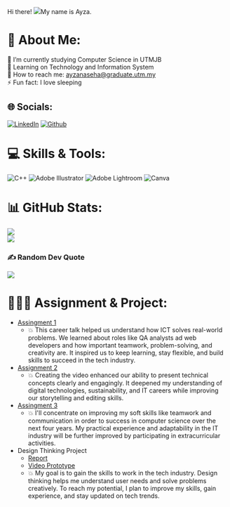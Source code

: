 Hi there! ![](https://user-images.githubusercontent.com/18350557/176309783-0785949b-9127-417c-8b55-ab5a4333674e.gif)My name is Ayza.

# 💫 About Me:
🔭 I’m currently studying Computer Science in UTMJB<br>🌱 Learning on Technology and Information System<br>💬 How to reach me: ayzanaseha@graduate.utm.my<br>⚡ Fun fact: I love sleeping

## 🌐 Socials:
[![LinkedIn](https://img.shields.io/badge/LinkedIn-%230077B5.svg?logo=linkedin&logoColor=white)](https://linkedin.com/in/Ayza ) [![Github](https://img.shields.io/badge/Github-%230077B5.svg?logo=Github&logoColor=white)](https://github.com/ayzanaseha) 

# 💻 Skills & Tools:
![C++](https://img.shields.io/badge/c++-%2300599C.svg?style=for-the-badge&logo=c%2B%2B&logoColor=white) ![Adobe Illustrator](https://img.shields.io/badge/adobe%20illustrator-%23FF9A00.svg?style=for-the-badge&logo=adobe%20illustrator&logoColor=white) ![Adobe Lightroom](https://img.shields.io/badge/Adobe%20Lightroom-31A8FF.svg?style=for-the-badge&logo=Adobe%20Lightroom&logoColor=white) ![Canva](https://img.shields.io/badge/Canva-%2300C4CC.svg?style=for-the-badge&logo=Canva&logoColor=white)

# 📊 GitHub Stats:
![](https://github-readme-stats.vercel.app/api?username=ayzanaseha&theme=transparent&hide_border=false&include_all_commits=false&count_private=false)<br/>
![](https://github-readme-streak-stats.herokuapp.com/?user=ayzanaseha&theme=transparent&hide_border=false)<br/>

### ✍️ Random Dev Quote
![](https://quotes-github-readme.vercel.app/api?type=horizontal&theme=tokyonight)

# 👩🏻‍💻 Assignment & Project: 
- [Assingment 1](https://pdflink.to/ec1bb89e/)
  - 💥 This career talk helped us understand how ICT solves real-world problems. 
We learned about roles like QA analysts ad web developers and how important teamwork, problem-solving, and 
creativity are. 
It inspired us to keep learning, stay flexible, and build skills to succeed in the tech industry.
- [Assignment 2](https://drive.google.com/file/d/1xO5uDRhpWYHY5L2xcT1uJpyNKME2FK8T/view?pli=1)
  - 💥 Creating the video enhanced our ability to present technical concepts clearly and engagingly. It deepened my understanding of digital technologies, sustainability, and IT careers while improving our storytelling and editing skills.
- [Assingment 3](https://pdflink.to/43fc297e/)
  - 💥 I'll concentrate on improving my soft skills like
 teamwork and communication in order to success in
 computer science over the next four years. My practical
 experience and adaptability in the IT industry will be
 further improved by participating in extracurricular
 activities.
- Design Thinking Project
  - [Report](https://pdflink.to/98e86caf/)
  - [Video Prototype](https://drive.google.com/file/d/17u1K50ue0WRdYtt_W-ZnrgqYwzbBq9Ae/view?usp=sharing)
  - 💥 My goal is to gain the skills to work in the tech industry. Design thinking helps me understand user needs and solve problems creatively. To reach my potential, I plan to improve my skills, gain experience, and stay updated on tech trends.
<!-- Proudly created with GPRM ( https://gprm.itsvg.in ) -->
